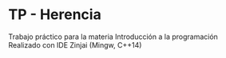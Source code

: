 # TP - Herencia
Trabajo práctico para la materia Introducción a la programación  
Realizado con IDE Zinjai (Mingw, C++14)


